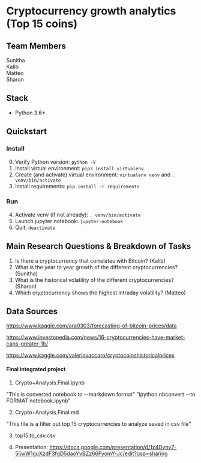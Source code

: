 # Cryptocurrency growth analytics (Top 15 coins)

## Team Members
Sunitha  
Kalib  
Matteo  
Sharon 

## Stack
* Python 3.6+

## Quickstart
### Install

0. Verify Python version: `python -V`
1. Install virtual environment: `pip3 install virtualenv`
2. Create (and activate) virtual environment: `virtualenv venv` and `. venv/bin/activate`
3. Install requirements: `pip install -r requirements`

### Run

4. Activate venv (if not already): `. venv/bin/activate`
5. Launch jupyter notebook: `jupyter-notebook`
6. Quit: `deactivate` 

## Main Research Questions & Breakdown of Tasks
1. Is there a cryptocurrency that correlates with Bitcoin? (Kalib)  
2. What is the year to year growth of the different cryptocurrencies? (Sunitha)  
3. What is the historical volatility of the different cryptocurrencies? (Sharon)  
4. Which cryptocurrency shows the highest intraday volatility? (Matteo)  

## Data Sources

https://www.kaggle.com/ara0303/forecasting-of-bitcoin-prices/data

https://www.investopedia.com/news/16-cryptocurrencies-have-market-caps-greater-1b/

https://www.kaggle.com/valeriovaccaro/cryptocoinshistoricalprices


#### Final integrated project
1. Crypto+Analysis.Final.ipynb

"This is converted notebook to --markdown format"
"ipython nbconvert --to FORMAT notebook.ipynb"

2. Crypto+Analysis.Final.md 

"This file is a filter out top 15 cryptocurrencies to analyze saved in csv file"

3. top15.to_csv.csv

4. Presentation: https://docs.google.com/presentation/d/1z4Dyhy7-5IjwW1guXzdF3fgD5daoYvBZz66FyomY-Jc/edit?usp=sharing

